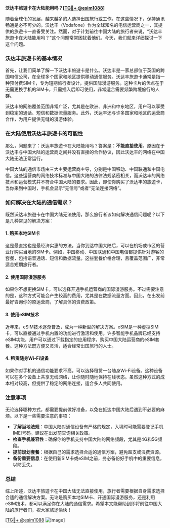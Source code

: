 **沃达丰旅遊卡在大陆能用吗？[[TG💪+ @esim1088](https://t.me/s/esim1088)]**

随着全球化的发展，越来越多的人选择出国旅行或工作。在这些情况下，保持通讯畅通是必不可少的。沃达丰（Vodafone）作为全球知名的电信运营商之一，其提供的旅遊卡一直备受关注。然而，对于计划前往中国大陆的旅行者来说，“沃达丰旅遊卡在大陆能用吗？”这个问题常常困扰着他们。今天，我们就来详细探讨一下这个问题。

### 沃达丰旅遊卡的基本情况

首先，让我们简单了解一下沃达丰旅遊卡是什么。沃达丰是一家总部位于英国的跨国电信公司，在全球多个国家和地区提供移动通信服务。沃达丰旅遊卡通常是指一种预付费SIM卡，专为短期旅行者设计，提供国际漫游服务。这种卡片的优点在于无需更换手机的SIM卡，只需插入后即可使用，非常适合需要频繁跨境旅行的人群。

沃达丰的网络覆盖范围非常广泛，尤其是在欧洲、非洲和中东地区，用户可以享受到稳定的通话、短信和数据流量服务。此外，沃达丰还与许多国家和地区的运营商合作，为用户提供无缝的漫游体验。

### 在大陆使用沃达丰旅遊卡的可能性

那么，问题来了：沃达丰旅遊卡在大陆能用吗？答案是：**不能直接使用**。原因在于沃达丰与中国大陆的运营商之间并没有直接的合作协议，因此沃达丰的网络在中国大陆无法正常运行。

中国大陆的通信市场由三大主要运营商主导，分别是中国移动、中国联通和中国电信。这些运营商的网络技术标准与中国大陆的法律法规紧密相关，而沃达丰的网络技术和运营模式并不符合中国大陆的要求。因此，即使你购买了沃达丰的旅遊卡，当你来到中国时，手机会显示“无信号”或者“无法连接网络”。

### 如何解决在大陆的通信需求？

既然沃达丰旅遊卡在中国大陆无法使用，那么旅行者该如何解决通信问题呢？以下是几种常见的解决方案：

#### 1. 购买本地SIM卡

这是最直接也是最经济实惠的方法。当你到达中国大陆后，可以在机场或市区的营业厅购买当地的SIM卡。例如，中国移动、中国联通和中国电信都提供针对游客的套餐，包括语音通话、短信和数据流量。这些套餐价格合理，且覆盖范围广，非常适合短期旅行者。

#### 2. 使用国际漫游服务

如果你不想更换SIM卡，可以选择开通手机运营商的国际漫游服务。不过需要注意的是，这种方式可能会产生较高的费用，尤其是在数据流量方面。因此，在出发前最好咨询你的原运营商，了解具体的资费政策。

#### 3. 使用eSIM技术

近年来，eSIM技术逐渐普及，成为一种新型的解决方案。eSIM是一种虚拟SIM卡，可以直接通过手机内置的功能进行激活和使用。许多智能手机品牌已经支持eSIM功能，用户可以通过下载指定的应用程序，购买中国大陆运营商的eSIM套餐。这种方法既方便又灵活，适合经常出国旅行的人士。

#### 4. 租赁随身Wi-Fi设备

如果你对手机的通信功能要求不高，可以选择租赁一台随身Wi-Fi设备。这种设备可以在多个设备上共享无线网络，让你随时随地保持在线状态。虽然这种方式的成本相对较高，但提供了稳定的网络连接，适合多人共同使用。

### 注意事项

无论选择哪种方式，都需要提前做好准备，以免在抵达中国大陆后遇到不必要的麻烦。以下是一些需要注意的事项：

- **了解当地法规**：中国大陆对通信设备有严格的规定，入境时可能需要登记手机IMEI号码。建议在出发前查询相关政策。
- **检查手机兼容性**：确保你的手机支持中国大陆的网络频段，尤其是4G和5G频段。
- **提前规划套餐**：根据自己的需求选择合适的通信方案，避免超支或浪费资源。
- **备份重要信息**：在使用新SIM卡或eSIM之前，务必备份好手机中的重要信息，以防丢失。

### 总结

综上所述，沃达丰旅遊卡在中国大陆无法直接使用，旅行者需要根据自身需求选择合适的通信解决方案。无论是购买本地SIM卡、开通国际漫游服务，还是利用eSIM技术，都可以满足你在大陆的通信需求。希望本文能帮助到即将前往中国大陆的旅行者们，祝大家旅途愉快！

[[TG💪+ @esim1088](https://t.me/s/esim1088) ![Image](https://i.postimg.cc/4NQfJmqS/Snipaste-2025-05-13-00-14-12.png)]